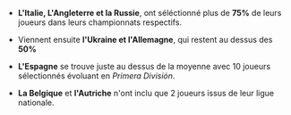 * **L'Italie, L'Angleterre et la Russie**, ont séléctionné plus de **75%** de leurs joueurs dans leurs championnats respectifs.

* Viennent ensuite **l'Ukraine et l'Allemagne**, qui restent au dessus des **50%**

* **L'Espagne** se trouve juste au dessus de la moyenne avec 10 joueurs sélectionnés évoluant en _Primera División_.

* **La Belgique** et **l'Autriche** n'ont inclu que 2 joueurs issus de leur ligue nationale.